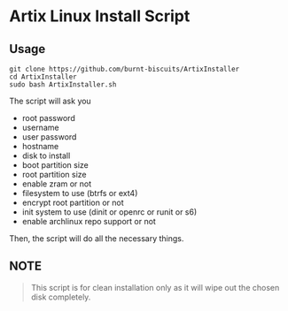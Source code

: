 # Artix Linux Install Script
## Usage
```
git clone https://github.com/burnt-biscuits/ArtixInstaller
cd ArtixInstaller
sudo bash ArtixInstaller.sh

```
The script will ask you
- root password
- username
- user password
- hostname
- disk to install
- boot partition size
- root partition size
- enable zram or not
- filesystem to use (btrfs or ext4)
- encrypt root partition or not
- init system to use (dinit or openrc or runit or s6)
- enable archlinux repo support or not

Then, the script will do all the necessary things.

## NOTE
> This script is for clean installation only as it will wipe out the chosen disk completely.
